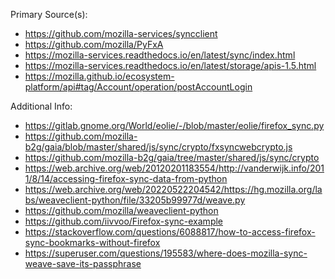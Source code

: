 
Primary Source(s):

 - https://github.com/mozilla-services/syncclient
 - https://github.com/mozilla/PyFxA
 - https://mozilla-services.readthedocs.io/en/latest/sync/index.html
 - https://mozilla-services.readthedocs.io/en/latest/storage/apis-1.5.html
 - https://mozilla.github.io/ecosystem-platform/api#tag/Account/operation/postAccountLogin

Additional Info:

 - https://gitlab.gnome.org/World/eolie/-/blob/master/eolie/firefox_sync.py
 - https://github.com/mozilla-b2g/gaia/blob/master/shared/js/sync/crypto/fxsyncwebcrypto.js
 - https://github.com/mozilla-b2g/gaia/tree/master/shared/js/sync/crypto
 - https://web.archive.org/web/20120201183554/http://vanderwijk.info/2011/8/14/accessing-firefox-sync-data-from-python
 - https://web.archive.org/web/20220522204542/https://hg.mozilla.org/labs/weaveclient-python/file/33205b99977d/weave.py
 - https://github.com/mozilla/weaveclient-python
 - https://github.com/iivvoo/Firefox-sync-example
 - https://stackoverflow.com/questions/6088817/how-to-access-firefox-sync-bookmarks-without-firefox
 - https://superuser.com/questions/195583/where-does-mozilla-sync-weave-save-its-passphrase